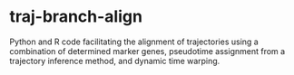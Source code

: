 # traj-branch-align
Python and R code facilitating the alignment of trajectories using a combination of determined marker genes, pseudotime assignment from a trajectory inference method, and dynamic time warping.
